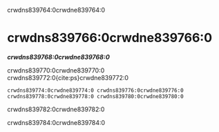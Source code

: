 crwdns839764:0crwdne839764:0
# crwdns839766:0crwdne839766:0

***crwdns839768:0crwdne839768:0***

crwdns839770:0crwdne839770:0 crwdns839772:0{cite:ps}crwdne839772:0

```{figure} ../figures/ethics.jpg
crwdns839774:0crwdne839774:0 crwdns839776:0crwdne839776:0 crwdns839778:0crwdne839778:0 crwdns839780:0crwdne839780:0
```

crwdns839782:0crwdne839782:0

crwdns839784:0crwdne839784:0
